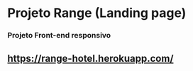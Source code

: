 # Projeto Range (Landing page)

### Projeto Front-end responsivo

## https://range-hotel.herokuapp.com/
 
